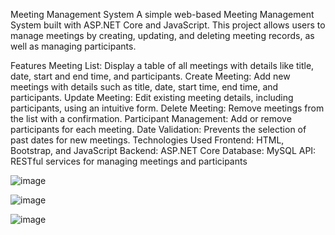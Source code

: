 Meeting Management System
A simple web-based Meeting Management System built with ASP.NET Core and JavaScript. This project allows users to manage meetings by creating, updating, and deleting meeting records, as well as managing participants.

Features
Meeting List: Display a table of all meetings with details like title, date, start and end time, and participants.
Create Meeting: Add new meetings with details such as title, date, start time, end time, and participants.
Update Meeting: Edit existing meeting details, including participants, using an intuitive form.
Delete Meeting: Remove meetings from the list with a confirmation.
Participant Management: Add or remove participants for each meeting.
Date Validation: Prevents the selection of past dates for new meetings.
Technologies Used
Frontend: HTML, Bootstrap, and JavaScript
Backend: ASP.NET Core
Database: MySQL 
API: RESTful services for managing meetings and participants


![image](https://github.com/user-attachments/assets/6f30b399-5449-43ea-bb67-9d6ed61843d5)

![image](https://github.com/user-attachments/assets/da657fdb-db72-4964-ab56-61b12c3c4b1c)

![image](https://github.com/user-attachments/assets/038a0bb5-8b63-4ce2-9c29-eb6a95fe23be)



